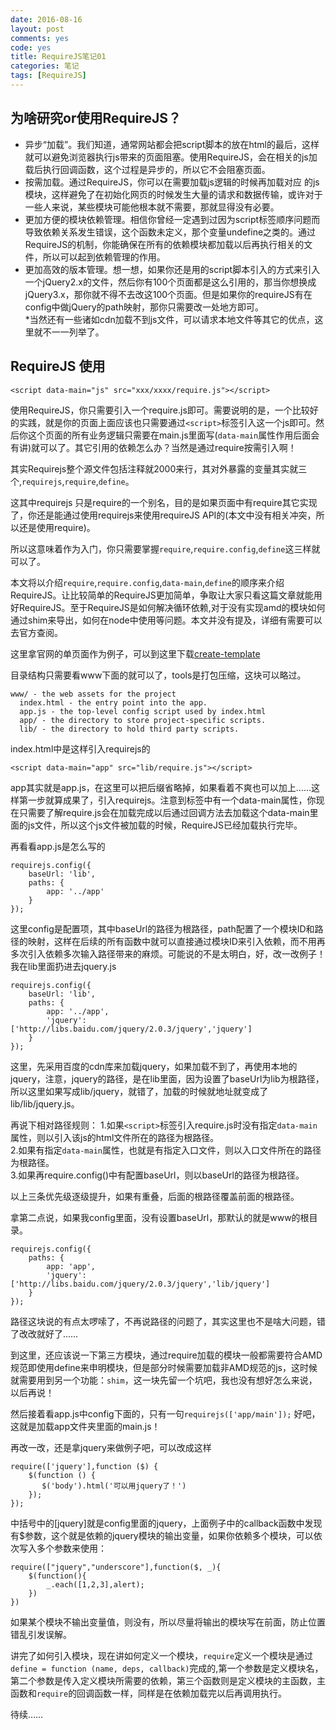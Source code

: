 ```yaml
---
date: 2016-08-16
layout: post
comments: yes
code: yes
title: RequireJS笔记01
categories: 笔记
tags: [RequireJS]
---
```


## 为啥研究or使用RequireJS？
* 异步“加载”。我们知道，通常网站都会把script脚本的放在html的最后，这样就可以避免浏览器执行js带来的页面阻塞。使用RequireJS，会在相关的js加载后执行回调函数，这个过程是异步的，所以它不会阻塞页面。  
* 按需加载。通过RequireJS，你可以在需要加载js逻辑的时候再加载对应 的js模块，这样避免了在初始化网页的时候发生大量的请求和数据传输，或许对于一些人来说，某些模块可能他根本就不需要，那就显得没有必要。  
* 更加方便的模块依赖管理。相信你曾经一定遇到过因为script标签顺序问题而导致依赖关系发生错误，这个函数未定义，那个变量undefine之类的。通过RequireJS的机制，你能确保在所有的依赖模块都加载以后再执行相关的文件，所以可以起到依赖管理的作用。  
* 更加高效的版本管理。想一想，如果你还是用的script脚本引入的方式来引入一个jQuery2.x的文件，然后你有100个页面都是这么引用的，那当你想换成jQuery3.x，那你就不得不去改这100个页面。但是如果你的requireJS有在config中做jQuery的path映射，那你只需要改一处地方即可。  
  *当然还有一些诸如cdn加载不到js文件，可以请求本地文件等其它的优点，这里就不一一列举了。  

## RequireJS 使用

```
<script data-main="js" src="xxx/xxxx/require.js"></script>
```

使用RequireJS，你只需要引入一个require.js即可。需要说明的是，一个比较好的实践，就是你的页面上面应该也只需要通过`<script>`标签引入这一个js即可。然后你这个页面的所有业务逻辑只需要在main.js里面写(`data-main`属性作用后面会有讲)就可以了。其它引用的依赖怎么办？当然是通过require按需引入啊！

其实Requirejs整个源文件包括注释就2000来行，其对外暴露的变量其实就三个,`requirejs`,`require`,`define`。

这其中requirejs 只是require的一个别名，目的是如果页面中有require其它实现了，你还是能通过使用requirejs来使用requireJS API的(本文中没有相关冲突，所以还是使用require)。

所以这意味着作为入门，你只需要掌握`require`,`require.config`,`define`这三样就可以了。

本文将以介绍`require`,`require.config`,`data-main`,`define`的顺序来介绍RequireJS。让比较简单的RequireJS更加简单，争取让大家只看这篇文章就能用好RequireJS。至于RequireJS是如何解决循环依赖,对于没有实现amd的模块如何通过shim来导出，如何在node中使用等问题。本文并没有提及，详细有需要可以去官方查阅。

这里拿官网的单页面作为例子，可以到这里下载[create-template](https://github.com/volojs/create-template)

目录结构只需要看www下面的就可以了，tools是打包压缩，这块可以略过。

```
www/ - the web assets for the project
  index.html - the entry point into the app.
  app.js - the top-level config script used by index.html
  app/ - the directory to store project-specific scripts.
  lib/ - the directory to hold third party scripts.
```

index.html中是这样引入requirejs的

```
<script data-main="app" src="lib/require.js"></script>
```

app其实就是app.js，在这里可以把后缀省略掉，如果看着不爽也可以加上……这样第一步就算成果了，引入requirejs。注意到标签中有一个data-main属性，你现在只需要了解require.js会在加载完成以后通过回调方法去加载这个data-main里面的js文件，所以这个js文件被加载的时候，RequireJS已经加载执行完毕。

再看看app.js是怎么写的

```
requirejs.config({
    baseUrl: 'lib',
    paths: {
        app: '../app'
    }
});
```
这里config是配置项，其中baseUrl的路径为根路径，path配置了一个模块ID和路径的映射，这样在后续的所有函数中就可以直接通过模块ID来引入依赖，而不用再多次引入依赖多次输入路径带来的麻烦。可能说的不是太明白，好，改一改例子！我在lib里面扔进去jquery.js

```
requirejs.config({
    baseUrl: 'lib',
    paths: {
        app: '../app',
        'jquery':['http://libs.baidu.com/jquery/2.0.3/jquery','jquery']
    }
});
```
这里，先采用百度的cdn库来加载jquery，如果加载不到了，再使用本地的jquery，注意，jquery的路径，是在lib里面，因为设置了baseUrl为lib为根路径，所以这里如果写成lib/jquery，就错了，加载的时候就地址就变成了lib/lib/jquery.js。

再说下相对路径规则：
1.如果`<script>`标签引入require.js时没有指定`data-main`属性，则以引入该js的html文件所在的路径为根路径。  
2.如果有指定`data-main`属性，也就是有指定入口文件，则以入口文件所在的路径为根路径。  
3.如果再require.config()中有配置baseUrl，则以baseUrl的路径为根路径。

以上三条优先级逐级提升，如果有重叠，后面的根路径覆盖前面的根路径。

拿第二点说，如果我config里面，没有设置baseUrl，那默认的就是www的根目录。

```
requirejs.config({
    paths: {
        app: 'app',
        'jquery':['http://libs.baidu.com/jquery/2.0.3/jquery','lib/jquery']
    }
});
```
路径这块说的有点太啰嗦了，不再说路径的问题了，其实这里也不是啥大问题，错了改改就好了……

到这里，还应该说一下第三方模块，通过require加载的模块一般都需要符合AMD规范即使用define来申明模块，但是部分时候需要加载非AMD规范的js，这时候就需要用到另一个功能：`shim`，这一块先留一个坑吧，我也没有想好怎么来说，以后再说！

然后接着看app.js中config下面的，只有一句`requirejs(['app/main']);`
好吧，这就是加载app文件夹里面的main.js！

再改一改，还是拿jquery来做例子吧，可以改成这样

```
require(['jquery'],function ($) {
    $(function () {
       $('body').html('可以用jquery了！')
    });
});
```
中括号中的[jquery]就是config里面的jquery，上面例子中的callback函数中发现有$参数，这个就是依赖的jquery模块的输出变量，如果你依赖多个模块，可以依次写入多个参数来使用：

```
require(["jquery","underscore"],function($, _){
    $(function(){
        _.each([1,2,3],alert);
    })
})
```
如果某个模块不输出变量值，则没有，所以尽量将输出的模块写在前面，防止位置错乱引发误解。

讲完了如何引入模块，现在讲如何定义一个模块，`require`定义一个模块是通过` define = function (name, deps, callback)`完成的,第一个参数是定义模块名，第二个参数是传入定义模块所需要的依赖，第三个函数则是定义模块的主函数，主函数和`require`的回调函数一样，同样是在依赖加载完以后再调用执行。

待续……